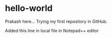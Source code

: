 # hello-world
Prakash here...
Trying my first repository in GitHub.

Added this line in local file in Notepad++ editor
